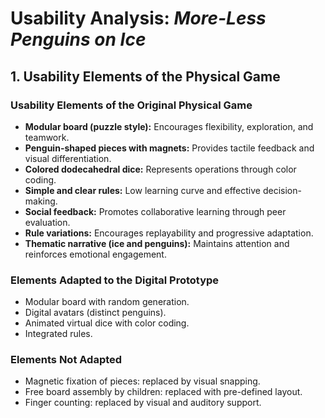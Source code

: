 # Usability Analysis: *More-Less Penguins on Ice*

## 1. Usability Elements of the Physical Game

### Usability Elements of the Original Physical Game
- **Modular board (puzzle style):** Encourages flexibility, exploration, and teamwork.
- **Penguin-shaped pieces with magnets:** Provides tactile feedback and visual differentiation.
- **Colored dodecahedral dice:** Represents operations through color coding.
- **Simple and clear rules:** Low learning curve and effective decision-making.
- **Social feedback:** Promotes collaborative learning through peer evaluation.
- **Rule variations:** Encourages replayability and progressive adaptation.
- **Thematic narrative (ice and penguins):** Maintains attention and reinforces emotional engagement.

### Elements Adapted to the Digital Prototype
- Modular board with random generation.
- Digital avatars (distinct penguins).
- Animated virtual dice with color coding.
- Integrated rules.

### Elements Not Adapted
- Magnetic fixation of pieces: replaced by visual snapping.
- Free board assembly by children: replaced with pre-defined layout.
- Finger counting: replaced by visual and auditory support.
